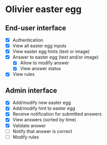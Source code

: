 # Olivier easter egg

## End-user interface

- [x] Authentication
- [x] View all easter egg inputs
- [x] View easter egg hints (text or image)
- [x] Answer to easter egg (text and/or image)
  - [x] Allow to modify answer
  - [x] View answer status
- [x] View rules

## Admin interface

- [x] Add/modify new easter egg
- [x] Add/modify hint to easter egg
- [x] Receive notification for submitted answers
- [x] View answers (sorted by time)
- [x] Validate answer
- [ ] Notify that answer is correct
- [ ] Modify rules
